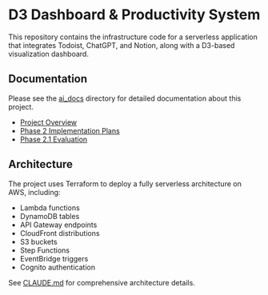 # D3 Dashboard & Productivity System

This repository contains the infrastructure code for a serverless application that integrates Todoist, ChatGPT, and Notion, along with a D3-based visualization dashboard.

## Documentation

Please see the [ai_docs](./ai_docs) directory for detailed documentation about this project.

- [Project Overview](./ai_docs/README.md)
- [Phase 2 Implementation Plans](./ai_docs/phase2.md)
- [Phase 2.1 Evaluation](./ai_docs/phase2_1.md)

## Architecture

The project uses Terraform to deploy a fully serverless architecture on AWS, including:

- Lambda functions
- DynamoDB tables
- API Gateway endpoints
- CloudFront distributions
- S3 buckets
- Step Functions
- EventBridge triggers
- Cognito authentication

See [CLAUDE.md](./CLAUDE.md) for comprehensive architecture details.
